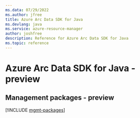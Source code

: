 ```yaml
---
ms.data: 07/29/2022
ms.author: jfree
title: Azure Arc Data SDK for Java
ms.devlang: java
ms.service: azure-resource-manager
author: joshfree
description: Reference for Azure Arc Data SDK for Java
ms.topic: reference
---
```

# Azure Arc Data SDK for Java - preview

## Management packages - preview
[!INCLUDE [mgmt-packages](arc-data-mgmt-index.md)]